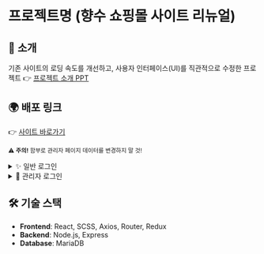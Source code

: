 # 프로젝트명 (향수 쇼핑몰 사이트 리뉴얼)

## 📝 소개
기존 사이트의 로딩 속도를 개선하고, 사용자 인터페이스(UI)를 직관적으로 수정한 프로젝트
👉 [프로젝트 소개 PPT](https://drive.google.com/drive/folders/1tIBPRPtnKO72TyD90BtU9CB0-AdhgNOB?usp=sharing)


## 🌍 배포 링크
👉 [사이트 바로가기](https://web-jomalone-deploy-frontend-m5gmo1isb2cc7449.sel4.cloudtype.app/)

<sub>⚠️ **주의!** 함부로 관리자 페이지 데이터를 변경하지 말 것!</sub>

<details>
  <summary>✨ 일반 로그인</summary>
  - 아이디: yeseul@gmail.com<br/>
  - 비밀번호: 123123  
</details>
<details>
  <summary>🔑 관리자 로그인</summary>
  - 아이디: admin@jomalone.kr<br/>
  - 비밀번호: admin2024
</details>

## 🛠 기술 스택
- **Frontend**: React, SCSS, Axios, Router, Redux
- **Backend**: Node.js, Express
- **Database**: MariaDB
